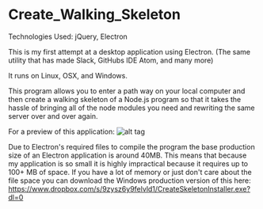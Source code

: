 # Create_Walking_Skeleton

Technologies Used: jQuery, Electron

This is my first attempt at a desktop application using Electron. (The same utility that has made Slack, GitHubs IDE Atom, and many more)

It runs on Linux, OSX, and Windows.

This program allows you to enter a path way on your local computer and then create a walking skeleton of a Node.js program so that it takes the hassle of bringing all of the node modules you need and rewriting the same server over and over again.

For a preview of this application:
![alt tag](http://i.imgur.com/1U4yRjE.gif)

Due to Electron's required files to compile the program the base production size of an Electron application is around 40MB. This means that because my application is so small it is highly impractical because it requires up to 100+ MB of space.  If you have a lot of memory or just don't care about the file space you can download the Windows production version of this here: https://www.dropbox.com/s/9zysz6y9felvld1/CreateSkeletonInstaller.exe?dl=0
